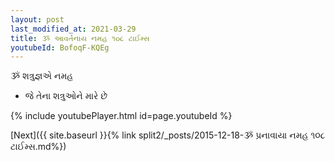 ```yaml
---
layout: post
last_modified_at: 2021-03-29
title: ૐ આવર્તનાય નમહ ૧૦૮ ટાઈમ્સ
youtubeId: BofoqF-KQEg
---
```

 
 
 ૐ શત્રુજ્ઞએ નમહ  
 
 -  જે તેના શત્રુઓને મારે છે 
 
  
 
  
 
 
 
 
 
 


{% include youtubePlayer.html id=page.youtubeId %}
 
[Next]({{ site.baseurl }}{% link  split2/_posts/2015-12-18-ૐ પ્રનાવાયા નમહ ૧૦૮ ટાઈમ્સ.md%})
 
